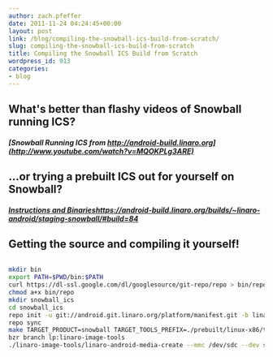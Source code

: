 ```yaml
---
author: zach.pfeffer
date: 2011-11-24 04:24:45+00:00
layout: post
link: /blog/compiling-the-snowball-ics-build-from-scratch/
slug: compiling-the-snowball-ics-build-from-scratch
title: Compiling the Snowball ICS Build from Scratch
wordpress_id: 913
categories:
- blog
---
```


## What's better than flashy videos of Snowball running ICS?

##### [Snowball Running ICS from http://android-build.linaro.org](http://www.youtube.com/watch?v=MQOKPLg3ARE)

## ...or trying a prebuilt ICS out for yourself on Snowball?

##### [Instructions and Binaries]()https://android-build.linaro.org/builds/~linaro-android/staging-snowball/#build=84

## Getting the source and compiling it yourself!

```bash

mkdir bin
export PATH=$PWD/bin:$PATH
curl https://dl-ssl.google.com/dl/googlesource/git-repo/repo > bin/repo
chmod a+x bin/repo
mkdir snowball_ics
cd snowball_ics
repo init -u git://android.git.linaro.org/platform/manifest.git -b linaro_android_4.0.1 -m staging-snowball.xml
repo sync
make TARGET_PRODUCT=snowball TARGET_TOOLS_PREFIX=./prebuilt/linux-x86/toolchain/arm-linux-androideabi-4.4.x/bin/arm-linux-androideabi- -j8 systemtarball userdatatarball boottarball
bzr branch lp:linaro-image-tools
./linaro-image-tools/linaro-android-media-create --mmc /dev/sdc --dev snowball_sd --system /mnt/user/0_pfefferz/ics/snowball_ics/system.tar.bz2 --userdata /mnt/user/0_pfefferz/ics/snowball_ics/userdata.tar.bz2 --boot /mnt/user/0_pfefferz/ics/snowball_ics/boot.tar.bz2
    
```
